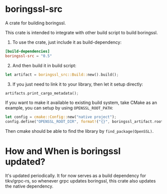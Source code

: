 # boringssl-src
A crate for building boringssl.

This crate is intended to integrate with other build script to build boringssl.

1. To use the crate, just include it as build-dependency:
```toml
[build-dependencies]
boringssl-src = "0.5"
```

2. And then build it in build script:
```rust
let artifact = boringssl_src::Build::new().build();
```

3. If you just need to link it to your library, then let it setup directly:
```rust
artifacts.print_cargo_metadata();
```

If you want to make it available to existing build system, take CMake as an example,
you can setup by using `OPENSSL_ROOT_PATH`:
```rust
let config = cmake::Config::new("native project");
config.define("OPENSSL_ROOT_DIR", format!("{}", boringssl_artifact.root_dir().display()));
```

Then cmake should be able to find the library by `find_package(OpenSSL)`.

# How and When is boringssl updated?

It's updated periodically. It for now serves as a build dependency for tikv/grpc-rs, so
whenever grpc updates boringssl, this crate also updates the native dependency.
